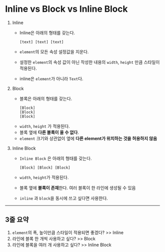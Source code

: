 # Inline vs Block vs Inline Block

1. Inline

   - Inline은 아래의 형태를 갖는다.

     `[text] [text] [text]`

   - `element`의 모든 속성 설정값을 지운다.
   - 설정한 `element`의 속성 값이 아닌 작성한 내용의 `width`, `height` 만큼 스타일이 적용된다.
   - inline은 `element`가 아니라 `Text`다.

2. Block

   - 블록은 아래의 형태를 갖는다.
     ```
     [Block]
     [Block]
     [Block]
     ```
   - `width`, `height` 가 적용된다.
   - 블록 옆에 **다른 블록이 올 수 없다**.
   - `element` 크기와 상관없이 옆에 **다른 element가 위치하는 것을 허용하지 않음**

3. Inline Block

   - `Inline Block` 은 아래의 형태를 갖는다.

     `[Block] [Block] [Block]`

   - `width`, `height`가 적용된다.
   - 블록 옆에 **블록이 존재**한다. 여러 블록이 한 라인에 생성될 수 있음
   - `inline` 과 `block`을 동시에 쓰고 싶다면 사용한다.

---

## 3줄 요약

1. `element`의 폭, 높이만큼 스타일이 적용되면 좋겠다? >> Inline
2. 라인에 블록 한 개씩 사용하고 싶다? >> Block
3. 라인에 블록을 여러 개 사용하고 싶다? >> Inline Block
